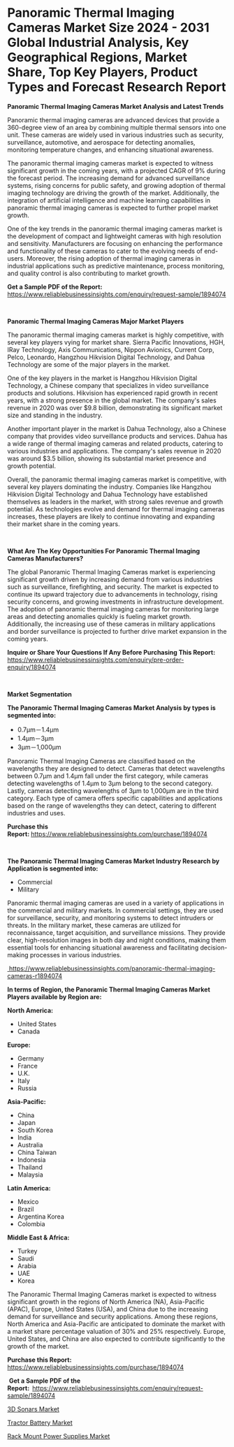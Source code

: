 <p><h1>Panoramic Thermal Imaging Cameras Market Size 2024 - 2031 Global Industrial Analysis, Key Geographical Regions, Market Share, Top Key Players, Product Types and Forecast Research Report</h1></p><p><strong>Panoramic Thermal Imaging Cameras Market Analysis and Latest Trends</strong></p>
<p><p>Panoramic thermal imaging cameras are advanced devices that provide a 360-degree view of an area by combining multiple thermal sensors into one unit. These cameras are widely used in various industries such as security, surveillance, automotive, and aerospace for detecting anomalies, monitoring temperature changes, and enhancing situational awareness.</p><p>The panoramic thermal imaging cameras market is expected to witness significant growth in the coming years, with a projected CAGR of 9% during the forecast period. The increasing demand for advanced surveillance systems, rising concerns for public safety, and growing adoption of thermal imaging technology are driving the growth of the market. Additionally, the integration of artificial intelligence and machine learning capabilities in panoramic thermal imaging cameras is expected to further propel market growth.</p><p>One of the key trends in the panoramic thermal imaging cameras market is the development of compact and lightweight cameras with high resolution and sensitivity. Manufacturers are focusing on enhancing the performance and functionality of these cameras to cater to the evolving needs of end-users. Moreover, the rising adoption of thermal imaging cameras in industrial applications such as predictive maintenance, process monitoring, and quality control is also contributing to market growth.</p></p>
<p><strong>Get a Sample PDF of the Report:&nbsp;</strong> <a href="https://www.reliablebusinessinsights.com/enquiry/request-sample/1894074">https://www.reliablebusinessinsights.com/enquiry/request-sample/1894074</a></p>
<p>&nbsp;</p>
<p><strong>Panoramic Thermal Imaging Cameras Major Market Players</strong></p>
<p><p>The panoramic thermal imaging cameras market is highly competitive, with several key players vying for market share. Sierra Pacific Innovations, HGH, IRay Technology, Axis Communications, Nippon Avionics, Current Corp, Pelco, Leonardo, Hangzhou Hikvision Digital Technology, and Dahua Technology are some of the major players in the market.</p><p>One of the key players in the market is Hangzhou Hikvision Digital Technology, a Chinese company that specializes in video surveillance products and solutions. Hikvision has experienced rapid growth in recent years, with a strong presence in the global market. The company's sales revenue in 2020 was over $9.8 billion, demonstrating its significant market size and standing in the industry.</p><p>Another important player in the market is Dahua Technology, also a Chinese company that provides video surveillance products and services. Dahua has a wide range of thermal imaging cameras and related products, catering to various industries and applications. The company's sales revenue in 2020 was around $3.5 billion, showing its substantial market presence and growth potential.</p><p>Overall, the panoramic thermal imaging cameras market is competitive, with several key players dominating the industry. Companies like Hangzhou Hikvision Digital Technology and Dahua Technology have established themselves as leaders in the market, with strong sales revenue and growth potential. As technologies evolve and demand for thermal imaging cameras increases, these players are likely to continue innovating and expanding their market share in the coming years.</p></p>
<p>&nbsp;</p>
<p><strong>What Are The Key Opportunities For Panoramic Thermal Imaging Cameras Manufacturers?</strong></p>
<p><p>The global Panoramic Thermal Imaging Cameras market is experiencing significant growth driven by increasing demand from various industries such as surveillance, firefighting, and security. The market is expected to continue its upward trajectory due to advancements in technology, rising security concerns, and growing investments in infrastructure development. The adoption of panoramic thermal imaging cameras for monitoring large areas and detecting anomalies quickly is fueling market growth. Additionally, the increasing use of these cameras in military applications and border surveillance is projected to further drive market expansion in the coming years.</p></p>
<p><strong>Inquire or Share Your Questions If Any Before Purchasing This Report:</strong> <a href="https://www.reliablebusinessinsights.com/enquiry/pre-order-enquiry/1894074">https://www.reliablebusinessinsights.com/enquiry/pre-order-enquiry/1894074</a></p>
<p>&nbsp;</p>
<p><strong>Market Segmentation</strong></p>
<p><strong>The Panoramic Thermal Imaging Cameras Market Analysis by types is segmented into:</strong></p>
<p><ul><li>0.7μm－1.4μm</li><li>1.4μm－3μm</li><li>3μm－1,000μm</li></ul></p>
<p><p>Panoramic Thermal Imaging Cameras are classified based on the wavelengths they are designed to detect. Cameras that detect wavelengths between 0.7μm and 1.4μm fall under the first category, while cameras detecting wavelengths of 1.4μm to 3μm belong to the second category. Lastly, cameras detecting wavelengths of 3μm to 1,000μm are in the third category. Each type of camera offers specific capabilities and applications based on the range of wavelengths they can detect, catering to different industries and uses.</p></p>
<p><strong>Purchase this Report:&nbsp;</strong><a href="https://www.reliablebusinessinsights.com/purchase/1894074">https://www.reliablebusinessinsights.com/purchase/1894074</a></p>
<p>&nbsp;</p>
<p><strong>The Panoramic Thermal Imaging Cameras Market Industry Research by Application is segmented into:</strong></p>
<p><ul><li>Commercial</li><li>Military</li></ul></p>
<p><p>Panoramic thermal imaging cameras are used in a variety of applications in the commercial and military markets. In commercial settings, they are used for surveillance, security, and monitoring systems to detect intruders or threats. In the military market, these cameras are utilized for reconnaissance, target acquisition, and surveillance missions. They provide clear, high-resolution images in both day and night conditions, making them essential tools for enhancing situational awareness and facilitating decision-making processes in various industries.</p></p>
<p><a href="https://www.reliablebusinessinsights.com/panoramic-thermal-imaging-cameras-r1894074">&nbsp;https://www.reliablebusinessinsights.com/panoramic-thermal-imaging-cameras-r1894074</a></p>
<p><strong>In terms of Region, the Panoramic Thermal Imaging Cameras Market Players available by Region are:</strong></p>
<p>
    <p> <strong> North America: </strong>
        <ul>
            <li>United States</li>
            <li>Canada</li>
        </ul>
        </p> 
    <p> <strong> Europe: </strong>
        <ul>
            <li>Germany</li>
            <li>France</li>
            <li>U.K.</li>
            <li>Italy</li>
            <li>Russia</li>
        </ul>
        </p> 
    <p> <strong> Asia-Pacific: </strong>
        <ul>
            <li>China</li>
            <li>Japan</li>
            <li>South Korea</li>
            <li>India</li>
            <li>Australia</li>
            <li>China Taiwan</li>
            <li>Indonesia</li>
            <li>Thailand</li>
            <li>Malaysia</li>
        </ul>
        </p> 
    <p> <strong> Latin America: </strong>
        <ul>
            <li>Mexico</li>
            <li>Brazil</li>
            <li>Argentina Korea</li>
            <li>Colombia</li>
        </ul>
        </p> 
    <p> <strong> Middle East & Africa: </strong>
        <ul>
            <li>Turkey</li>
            <li>Saudi</li>
            <li>Arabia</li>
            <li>UAE</li>
            <li>Korea</li>
        </ul>
    </p>
    </p>
<p><p>The Panoramic Thermal Imaging Cameras market is expected to witness significant growth in the regions of North America (NA), Asia-Pacific (APAC), Europe, United States (USA), and China due to the increasing demand for surveillance and security applications. Among these regions, North America and Asia-Pacific are anticipated to dominate the market with a market share percentage valuation of 30% and 25% respectively. Europe, United States, and China are also expected to contribute significantly to the growth of the market.</p></p>
<p><strong>Purchase this Report: </strong><a href="https://www.reliablebusinessinsights.com/purchase/1894074">https://www.reliablebusinessinsights.com/purchase/1894074</a></p>
<p>&nbsp;<strong>Get a Sample PDF of the Report:&nbsp;&nbsp;</strong><a href="https://www.reliablebusinessinsights.com/enquiry/request-sample/1894074">https://www.reliablebusinessinsights.com/enquiry/request-sample/1894074</a></p>
<p><strong></strong></p>
<p><p><a href="https://github.com/tamvrosiya/Market-Research-Report-List-4/blob/main/3d-sonars-market.md">3D Sonars Market</a></p><p><a href="https://github.com/LiamKanenood/Market-Research-Report-List-1/blob/main/tractor-battery-market.md">Tractor Battery Market</a></p><p><a href="https://github.com/pizolina/Market-Research-Report-List-5/blob/main/rack-mount-power-supplies-market.md">Rack Mount Power Supplies Market</a></p></p>